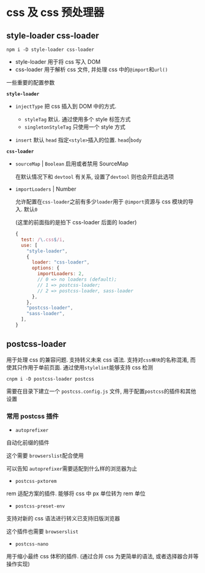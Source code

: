 # css 及 css 预处理器

## style-loader css-loader

```shell
npm i -D style-loader css-loader
```

- style-loader 用于将 css 写入 DOM
- css-loader 用于解析 css 文件, 并处理 css 中的`@import`和`url()`

一些重要的配置参数

**`style-loader`**

- `injectType`
  把 css 插入到 DOM 中的方式.

  - `styleTag` 默认. 通过使用多个 style 标签方式
  - `singletonStyleTag` 只使用一个 style 方式

- `insert` 默认 `head`
  指定`<style>`插入的位置. `head`|`body`

**`css-loader`**

- `sourceMap` | `Boolean`
  启用或者禁用 SourceMap

  在默认情况下和 `devtool` 有关系, 设置了`devtool` 则也会开启此选项

- `importLoaders` | Number

  允许配置在`css-loader`之前有多少`loader`用于 `@import`资源与 css 模块的导入. 默认`0`

  (这里的前面指的是拍下 css-loader 后面的 loader)

  ```js
  {
    test: /\.css$/i,
    use: [
      "style-loader",
      {
        loader: "css-loader",
        options: {
          importLoaders: 2,
          // 0 => no loaders (default);
          // 1 => postcss-loader;
          // 2 => postcss-loader, sass-loader
        },
      },
      "postcss-loader",
      "sass-loader",
    ],
  }
  ```

## postcss-loader

用于处理 css 的兼容问题. 支持转义未来 css 语法. 支持对`css模块`的名称混淆, 而使其只作用于单前页面. 通过使用`stylelint`能够支持 css 检测

```shell
cnpm i -D postcss-loader postcss
```

需要在目录下建立一个 `postcss.config.js` 文件, 用于配置`postcss`的插件和其他设置

### 常用 postcss 插件

- `autoprefixer`

自动化前缀的插件

这个需要 `browserslist`配合使用

可以告知 `autoprefixer`需要适配到什么样的浏览器为止

- `postcss-pxtorem`

rem 适配方案的插件. 能够将 css 中 px 单位转为 rem 单位

- `postcss-preset-env`

支持对新的 css 语法进行转义已支持旧版浏览器

这个插件也需要 `browserslist`

- `postcss-nano`

用于缩小最终 css 体积的插件. (通过合并 css 为更简单的语法, 或者选择器合并等操作实现)

